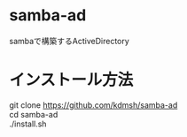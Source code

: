 # samba-ad
 sambaで構築するActiveDirectory

# インストール方法
git clone https://github.com/kdmsh/samba-ad  
cd samba-ad  
./install.sh  

